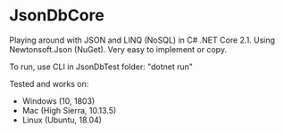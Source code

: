 # JsonDbCore
Playing around with JSON and LINQ (NoSQL) in C# .NET Core 2.1. Using Newtonsoft.Json (NuGet). Very easy to implement or copy.

To run, use CLI in JsonDbTest folder: "dotnet run"

Tested and works on:
- Windows (10, 1803)
- Mac (High Sierra, 10.13.5)
- Linux (Ubuntu, 18.04)
